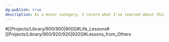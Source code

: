 ```yaml
---
dg-publish: true
description: As a minor category, I record what I've learned about things other than myself, especially from people.
---
```

#[[Projects/Library/900/900\|900]]#Life_Lessons#[[Projects/Library/900/920/920\|920]]#Lessons_from_Others
